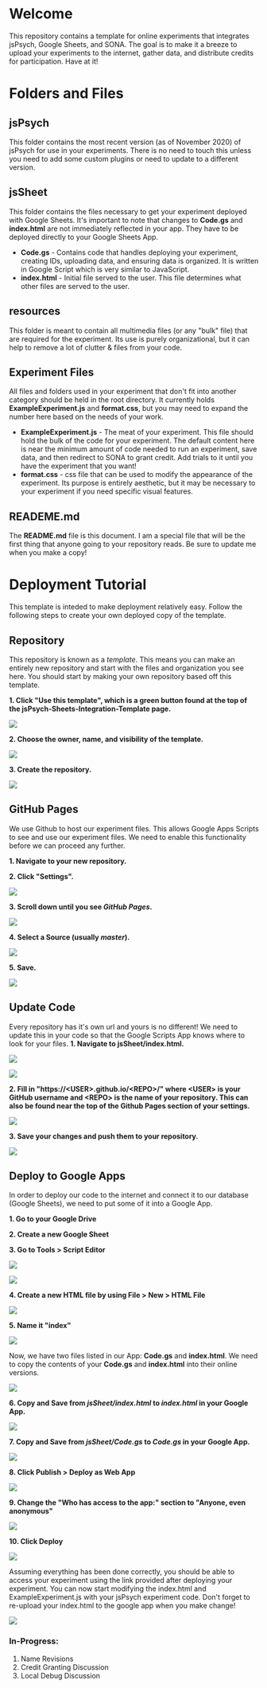 # Welcome
This repository contains a template for online experiments that integrates jsPsych, Google Sheets, and SONA. The goal is to make it a breeze to upload your experiments to the internet, gather data, and distribute credits for participation. Have at it!

# Folders and Files

## jsPsych

This folder contains the most recent version (as of November 2020) of jsPsych for use in your experiments. There is no need to touch this unless you need to add some custom plugins or need to update to a different version.

## jsSheet

This folder contains the files necessary to get your experiment deployed with Google Sheets. It's important to note that changes to **Code.gs** and **index.html** are not immediately reflected in your app. They have to be deployed directly to your Google Sheets App.

- **Code.gs** - Contains code that handles deploying your experiment, creating IDs, uploading data, and ensuring data is organized.  It is written in Google Script which is very similar to JavaScript.
- **index.html** - Initial file served to the user. This file determines what other files are served to the user. 

## resources

This folder is meant to contain all multimedia files (or any "bulk" file) that are required for the experiment. Its use is purely organizational, but it can help to remove a lot of clutter & files from your code.

## Experiment Files

All files and folders used in your experiment that don't fit into another category should be held in the root directory. It currently holds **ExampleExperiment.js** and **format.css**, but you may need to expand the number here based on the needs of your work.

- **ExampleExperiment.js** - The meat of your experiment. This file should hold the bulk of the code for your experiment. The default content here is near the minimum amount of code needed to run an experiment, save data, and then redirect to SONA to grant credit. Add trials to it until you have the experiment that you want!
- **format.css** - css file that can be used to modify the appearance of the experiment. Its purpose is entirely aesthetic, but it may be necessary to your experiment if you need specific visual features.

## READEME.md

The **README.md** file is this document. I am a special file that will be the first thing that anyone going to your repository reads. Be sure to update me when you make a copy!

# Deployment Tutorial
This template is inteded to make deployment relatively easy. Follow the following steps to create your own deployed copy of the template.

## Repository
This repository is known as a *template*. This means you can make an entirely new repository and start with the files and organization you see here. You should start by making your own repository based off this template.

 **1. Click "Use this template", which is a green button found at the top of the jsPsych-Sheets-Integration-Template page.**
 
![](resources/usetemplate.JPG)
 
 **2. Choose the owner, name, and visibility of the template.**
 
 ![](resources/owner.JPG)
 
 **3. Create the repository.**
 
 ![](resources/createrepo.JPG)

## GitHub Pages
We use Github to host our experiment files. This allows Google Apps Scripts to see and use our experiment files. We need to enable this functionality before we can proceed any further.

**1. Navigate to your new repository.**

**2. Click "Settings".**

![](resources/settings.JPG)

**3. Scroll down until you see *GitHub Pages*.**

![](resources/pages.JPG)

**4. Select a Source (usually *master*).**

![](resources/pagemaster.JPG)

**5. Save.**

![](resources/pagesave.JPG)

## Update Code
Every repository has it's own url and yours is no different! We need to update this in your code so that the Google Scripts App knows where to look for your files.
**1. Navigate to jsSheet/index.html.**

![](resources/jssheet.JPG)

![](resources/index.JPG)

**2. Fill in "https://\<USER\>.github.io/\<REPO\>/" where \<USER\> is your GitHub username and \<REPO\> is the name of your repository. This can also be found near the top of the Github Pages section of your settings.**

![](resources/fillin.JPG)

**3. Save your changes and push them to your repository.**

![](resources/savechanges.JPG)

## Deploy to Google Apps
In order to deploy our code to the internet and connect it to our database (Google Sheets), we need to put some of it into a Google App.

**1. Go to your Google Drive**

**2. Create a new Google Sheet**

**3. Go to Tools > Script Editor**

![](resources/tools.JPG)

![](resources/scripteditor.JPG)

**4. Create a new HTML file by using File > New > HTML File**

![](resources/createhtml.JPG)

**5. Name it "index"**

![](resources/saveindex.JPG)

Now, we have two files listed in our App: **Code.gs** and **index.html**. We need to copy the contents of your **Code.gs** and **index.html** into their online versions.

![](resources/codeindexlocation.JPG)

**6. Copy and Save from *jsSheet/index.html* to *index.html* in your Google App.**

![](resources/indexsave.JPG)

**7. Copy and Save from *jsSheet/Code.gs* to *Code.gs* in your Google App.**

![](resources/codesave.JPG)

**8. Click Publish > Deploy as Web App**

![](resources/deployasapp.JPG)

**9. Change the "Who has access to the app:" section to "Anyone, even anonymous"**

![](resources/anonymous.JPG)

**10. Click Deploy**

![](resources/deploy.JPG)

Assuming everything has been done correctly, you should be able to access your experiment using the link provided after deploying your experiment. You can now start modifying the index.html and ExampleExperiment.js with your jsPsych experiment code. Don't forget to re-upload your index.html to the google app when you make change!

![](resources/complete.JPG)

### In-Progress:
 1. Name Revisions
 2. Credit Granting Discussion
 3. Local Debug Discussion
